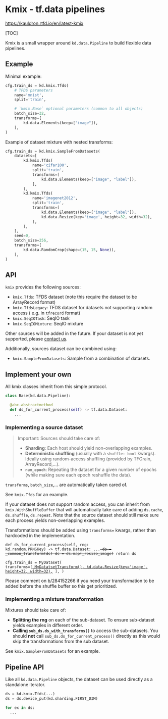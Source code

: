# Kmix - tf.data pipelines

https://kauldron.rtfd.io/en/latest-kmix

[TOC]

Kmix is a small wrapper around `kd.data.Pipeline` to build flexible data
pipelines.

## Example

Minimal example:

```python
cfg.train_ds = kd.kmix.Tfds(
    # TFDS parameters
    name='mnist',
    split='train',

    # `kmix.Base` optional parameters (common to all objects)
    batch_size=32,
    transforms=[
        kd.data.Elements(keep=["image"]),
    ],
)
```

Example of dataset mixture with nested transforms:

```python
cfg.train_ds = kd.kmix.SampleFromDatasets(
    datasets=[
        kd.kmix.Tfds(
            name='cifar100',
            split='train',
            transforms=[
                kd.data.Elements(keep=["image", "label"]),
            ],
        ),
        kd.kmix.Tfds(
            name='imagenet2012',
            split='train',
            transforms=[
                kd.data.Elements(keep=["image", "label"]),
                kd.data.Resize(key='image', height=32, width=32),
            ],
        ),
    ],
    seed=0,
    batch_size=256,
    transforms=[
        kd.data.RandomCrop(shape=(15, 15, None)),
    ],
)
```

## API

`kmix` provides the following sources:

* `kmix.Tfds`: TFDS dataset (note this require the dataset to be ArrayRecord
  format)
* `kmix.TfdsLegacy`: TFDS dataset for datasets not supporting random access (
   e.g. in `tfrecord` format)
* `kmix.SeqIOTask`: SeqIO task
* `kmix.SeqIOMixture`: SeqIO mixture

Other sources will be added in the future. If your dataset is not yet supported,
please [contact us](https://kauldron.rtfd.io/en/latest-help#bugs-feedback).

<!--

TODO(epot): Add more source options.

-->

Additionally, sources dataset can be combined using:

* `kmix.SampleFromDatasets`: Sample from a combination of datasets.

## Implement your own

All kmix classes inherit from this simple protocol.

```python
class Base(kd.data.Pipeline):

  @abc.abstractmethod
  def ds_for_current_process(self) -> tf.data.Dataset:
    ...
```

### Implementing a source dataset

> Important: Sources should take care of:
>
> * **Sharding**: Each host should yield non-overlapping examples.
> * **Deterministic shuffling** (usually with a `shuffle: bool` kwargs). Ideally using
>   random-access shuffling (provided by TFGrain, ArrayRecord,...).
> * **`num_epoch`**: Repeating the dataset for a given number of epochs (while
  making sure each epoch reshuffle the data).

`transforms`, `batch_size`,... are automatically taken cared of.

See `kmix.Tfds` for an example.

If your dataset does not support random access, you can inherit from `kmix.WithShuffleBuffer` that will automatically take care of adding `ds.cache`,
`ds.shuffle`, `ds.repeat`. Note that the source dataset should still make sure
each process yields non-overlapping examples.

Transformations should be added using `transforms=` kwargs, rather than
hardcoded in the implementation.

<code class="lang-python"><pre>def ds_for_current_process(self, rng: kd.random.PRNGKey) -> tf.data.Dataset:
  ...<del>
  ds = _common_transform(ds)
  ds = ds.map(_resize_image)</del>
  return ds
</pre></code>

<code class="lang-python"><pre>cfg.train_ds = MyDataset(
    transforms=[<ins>
        MyDatatsetTransform(),
        kd.data.Resize(key='image', height=32, width=32),</ins>
    ],
)
</pre></code>

Please comment on b/284152266 if you need your transformation to be added
before the shuffle buffer so this get prioritized.

### Implementing a mixture transformation

Mixtures should take care of:

* **Splitting the rng** on each of the sub-dataset. To ensure sub-dataset yields
  examples in different order.
* **Calling `sub_ds.ds_with_transforms()`** to access the sub-datasets. You
should **not** call `sub_ds.ds_for_current_process()` directly as this would
skip the transformations from the sub dataset.

See `kmix.SampleFromDatasets` for an example.

## Pipeline API

Like all `kd.data.Pipeline` objects, the dataset can be used directly as a
standalone iterator.

```python
ds = kd.kmix.Tfds(...)
ds = ds.device_put(kd.sharding.FIRST_DIM)

for ex in ds:
  ...
```
